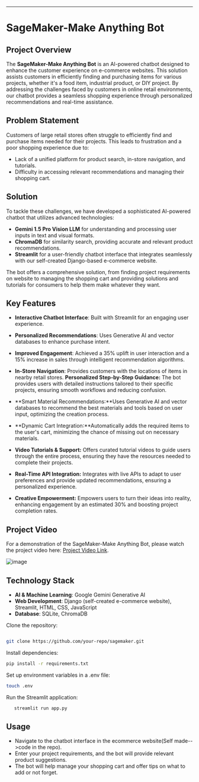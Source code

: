---

# SageMaker-Make Anything Bot

## Project Overview

The **SageMaker-Make Anything Bot** is an AI-powered chatbot designed to enhance the customer experience on e-commerce websites. This solution assists customers in efficiently finding and purchasing items for various projects, whether it's a food item, industrial product, or DIY project. By addressing the challenges faced by customers in online retail environments, our chatbot provides a seamless shopping experience through personalized recommendations and real-time assistance.

## Problem Statement

Customers of large retail stores often struggle to efficiently find and purchase items needed for their projects. This leads to frustration and a poor shopping experience due to:
- Lack of a unified platform for product search, in-store navigation, and tutorials.
- Difficulty in accessing relevant recommendations and managing their shopping cart.

## Solution

To tackle these challenges, we have developed a sophisticated AI-powered chatbot that utilizes advanced technologies:
- **Gemini 1.5 Pro Vision LLM** for understanding and processing user inputs in text and visual formats.
- **ChromaDB** for similarity search, providing accurate and relevant product recommendations.
- **Streamlit** for a user-friendly chatbot interface that integrates seamlessly with our self-created Django-based e-commerce website.

The bot offers a comprehensive solution, from finding project requirements on website to managing the shopping cart and providing solutions and tutorials for consumers to help them make whatever they want.

## Key Features

- **Interactive Chatbot Interface**: Built with Streamlit for an engaging user experience.
- **Personalized Recommendations**: Uses Generative AI and vector databases to enhance purchase intent.
- **Improved Engagement**: Achieved a 35% uplift in user interaction and a 15% increase in sales through intelligent recommendation algorithms.
- **In-Store Navigation**: Provides customers with the locations of items in nearby retail stores.
**Personalized Step-by-Step Guidance:**
The bot provides users with detailed instructions tailored to their specific projects, ensuring smooth workflows and reducing confusion.

- **Smart Material Recommendations:**Uses Generative AI and vector databases to recommend the best materials and tools based on user input, optimizing the creation process.

- **Dynamic Cart Integration:**Automatically adds the required items to the user's cart, minimizing the chance of missing out on necessary materials.

- **Video Tutorials & Support:**
Offers curated tutorial videos to guide users through the entire process, ensuring they have the resources needed to complete their projects.

- **Real-Time API Integration:** Integrates with live APIs to adapt to user preferences and provide updated recommendations, ensuring a personalized experience.

- **Creative Empowerment:** Empowers users to turn their ideas into reality, enhancing engagement by an estimated 30% and boosting project completion rates.
  
## Project Video

For a demonstration of the SageMaker-Make Anything Bot, please watch the project video here: [Project Video Link](<https://youtu.be/Vm9a1Mh63VU>).

  ![image](https://github.com/user-attachments/assets/016c267f-4f3d-452a-8b61-4a4adafe25fc)


## Technology Stack

- **AI & Machine Learning**: Google Gemini Generative AI
- **Web Development**: Django (self-created e-commerce website), Streamlit, HTML, CSS, JavaScript
- **Database**: SQLite, ChromaDB

Clone the repository:
```bash

git clone https://github.com/your-repo/sagemaker.git
  ```
Install dependencies:
```bash
pip install -r requirements.txt
  ```
Set up environment variables in a .env file:
``` bash
touch .env
  ```
Run the Streamlit application:
 ```bash
    streamlit run app.py
   ```


## Usage

- Navigate to the chatbot interface in the ecommerce website(Self made-->code in the repo).
- Enter your project requirements, and the bot will provide relevant product suggestions.
- The bot will help manage your shopping cart and offer tips on what to add or not forget.






